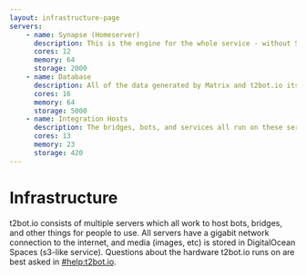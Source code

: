 ```yaml
---
layout: infrastructure-page
servers:
    - name: Synapse (Homeserver)
      description: This is the engine for the whole service - without Synapse, t2bot.io would not be able to speak Matrix or provide you with bridges, bots, and other services.
      cores: 12
      memory: 64
      storage: 2000
    - name: Database
      description: All of the data generated by Matrix and t2bot.io itself needs to be stored somewhere. Multiple database servers are used for redundancy, and their combined hardware is shown here.
      cores: 16
      memory: 64
      storage: 5000
    - name: Integration Hosts
      description: The bridges, bots, and services all run on these servers. They fluctuate in size and number, so the stats here represent the normal average for all of the servers combined.
      cores: 13
      memory: 23
      storage: 420
---
```


# Infrastructure

t2bot.io consists of multiple servers which all work to host bots, bridges, and other things for people to use. All servers have a gigabit network connection to the internet, and media (images, etc)
is stored in DigitalOcean Spaces (s3-like service). Questions about the hardware t2bot.io runs on are best asked in [#help:t2bot.io](https://matrix.to/#/#help:t2bot.io).
